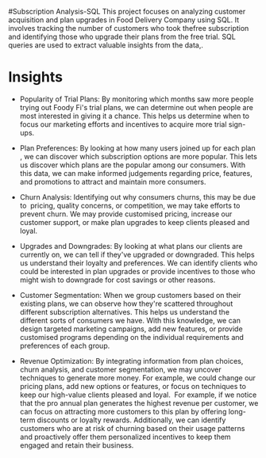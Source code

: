 #Subscription Analysis-SQL
 This project focuses on analyzing customer acquisition and plan upgrades in Food Delivery  Company using SQL. It involves tracking the number of customers who took thefree subscription  and identifying those who upgrade their plans from the free trial. SQL queries are used to extract valuable insights from the data,.
# Insights 

- Popularity of Trial Plans:
By monitoring which months saw more people trying out Foody Fi's trial plans, we can determine out when people are most interested in giving it a chance. This helps us determine when to focus our marketing efforts and incentives to acquire more trial sign-ups.

- Plan Preferences: 
By looking at how many users joined up for each plan , we can discover which subscription options are more popular. This lets us discover which plans are the popular among our consumers. With this data, we can make informed judgements regarding price, features, and promotions to attract and maintain more consumers.

- Churn Analysis: Identifying out why consumers churns, this may be due to  pricing, quality concerns, or competition, we may take efforts to prevent churn. We may provide customised pricing, increase our customer support, or make plan upgrades to keep clients pleased and loyal.

- Upgrades and Downgrades: By looking at what plans our clients are currently on, we can tell if they've upgraded or downgraded. This helps us understand their loyalty and preferences. We can identify clients who could be interested in plan upgrades or provide incentives to those who might wish to downgrade for cost savings or other reasons.

- Customer Segmentation: When we group customers based on their existing plans, we can observe how they're scattered throughout different subscription alternatives. This helps us understand the different sorts of consumers we have. With this knowledge, we can design targeted marketing campaigns, add new features, or provide customised programs depending on the individual requirements and preferences of each group.

- Revenue Optimization: By integrating information from plan choices, churn analysis, and customer segmentation, we may uncover techniques to generate more money. For example, we could change our pricing plans, add new options or features, or focus on techniques to keep our high-value clients pleased and loyal.  For example, if we notice that the pro annual plan generates the highest revenue per customer, we can focus on attracting more customers to this plan by offering long-term discounts or loyalty rewards. Additionally, we can identify customers who are at risk of churning based on their usage patterns and proactively offer them personalized incentives to keep them engaged and retain their business.




















